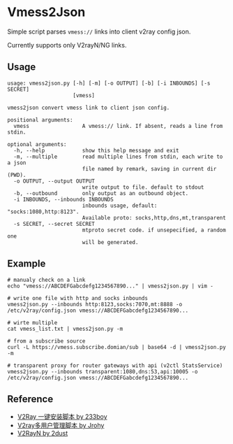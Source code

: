 # Vmess2Json

Simple script parses `vmess://` links into client v2ray config json.

Currently supports only V2rayN/NG links.

## Usage
```
usage: vmess2json.py [-h] [-m] [-o OUTPUT] [-b] [-i INBOUNDS] [-s SECRET]
                     [vmess]

vmess2json convert vmess link to client json config.

positional arguments:
  vmess                 A vmess:// link. If absent, reads a line from stdin.

optional arguments:
  -h, --help            show this help message and exit
  -m, --multiple        read multiple lines from stdin, each write to a json
                        file named by remark, saving in current dir (PWD).
  -o OUTPUT, --output OUTPUT
                        write output to file. default to stdout
  -b, --outbound        only output as an outbound object.
  -i INBOUNDS, --inbounds INBOUNDS
                        inbounds usage, default: "socks:1080,http:8123".
                        Available proto: socks,http,dns,mt,transparent
  -s SECRET, --secret SECRET
                        mtproto secret code. if unsepecified, a random one
                        will be generated.
```

## Example
```
# manualy check on a link
echo "vmess://ABCDEFGabcdefg1234567890..." | vmess2json.py | vim -

# write one file with http and socks inbounds
vmess2json.py --inbounds http:8123,socks:7070,mt:8888 -o /etc/v2ray/config.json vmess://ABCDEFGabcdefg1234567890...

# wirte multiple
cat vmess_list.txt | vmess2json.py -m

# from a subscribe source
curl -L https://vmess.subscribe.domian/sub | base64 -d | vmess2json.py -m

# transparent proxy for router gateways with api (v2ctl StatsService)
vmess2json.py --inbounds transparent:1080,dns:53,api:10005 -o /etc/v2ray/config.json vmess://ABCDEFGabcdefg1234567890...
```

## Reference
 * [V2Ray 一键安装脚本 by 233boy](https://github.com/233boy/v2ray)
 * [V2ray多用户管理脚本 by Jrohy](https://github.com/Jrohy/multi-v2ray)
 * [V2RayN by 2dust](https://github.com/2dust/v2rayN/blob/master/v2rayN/v2rayN/Handler/V2rayConfigHandler.cs)
